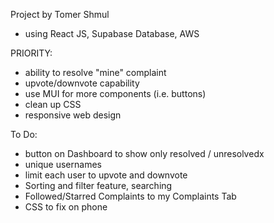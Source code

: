 Project by Tomer Shmul

- using React JS, Supabase Database, AWS

PRIORITY:

- ability to resolve "mine" complaint
- upvote/downvote capability
- use MUI for more components (i.e. buttons)
- clean up CSS
- responsive web design

To Do:

- button on Dashboard to show only resolved / unresolvedx
- unique usernames
- limit each user to upvote and downvote
- Sorting and filter feature, searching
- Followed/Starred Complaints to my Complaints Tab
- CSS to fix on phone
